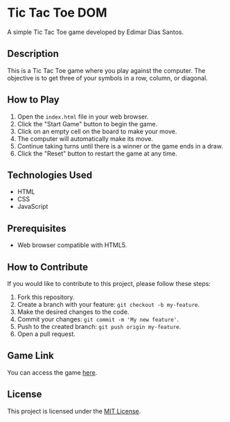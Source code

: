 # Tic Tac Toe DOM

A simple Tic Tac Toe game developed by Edimar Dias Santos.

## Description

This is a Tic Tac Toe game where you play against the computer. The objective is to get three of your symbols in a row, column, or diagonal.

## How to Play

1. Open the `index.html` file in your web browser.
2. Click the "Start Game" button to begin the game.
3. Click on an empty cell on the board to make your move.
4. The computer will automatically make its move.
5. Continue taking turns until there is a winner or the game ends in a draw.
6. Click the "Reset" button to restart the game at any time.

## Technologies Used

- HTML
- CSS
- JavaScript

## Prerequisites

- Web browser compatible with HTML5.

## How to Contribute

If you would like to contribute to this project, please follow these steps:

1. Fork this repository.
2. Create a branch with your feature: `git checkout -b my-feature`.
3. Make the desired changes to the code.
4. Commit your changes: `git commit -m 'My new feature'`.
5. Push to the created branch: `git push origin my-feature`.
6. Open a pull request.

## Game Link

You can access the game [here](https://edimar-dias-dos-santos.github.io/Tic-Tac-Toe-DOM/).

## License

This project is licensed under the [MIT License](LICENSE).
